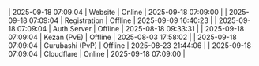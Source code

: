 | 2025-09-18 07:09:04 | Website | Online | 2025-09-18 07:09:00 |
| 2025-09-18 07:09:04 | Registration | Offline | 2025-09-09 16:40:23 |
| 2025-09-18 07:09:04 | Auth Server | Offline | 2025-08-18 09:33:31 |
| 2025-09-18 07:09:04 | Kezan (PvE) | Offline | 2025-08-03 17:58:02 |
| 2025-09-18 07:09:04 | Gurubashi (PvP) | Offline | 2025-08-23 21:44:06 |
| 2025-09-18 07:09:04 | Cloudflare | Online | 2025-09-18 07:09:00 |
